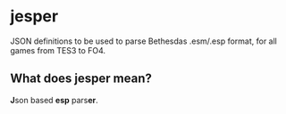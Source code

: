 # jesper
JSON definitions to be used to parse Bethesdas .esm/.esp format, for all games from TES3 to FO4.

## What does jesper mean?
**J**son based **esp** pars**er**.
